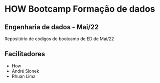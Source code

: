 # HOW Bootcamp Formação de dados

## Engenharia de dados - Mai/22

Repositório de códigos do bootcamp de ED de Mai/22

## Facilitadores

* How
* André Sionek
* Rhuan Lima
